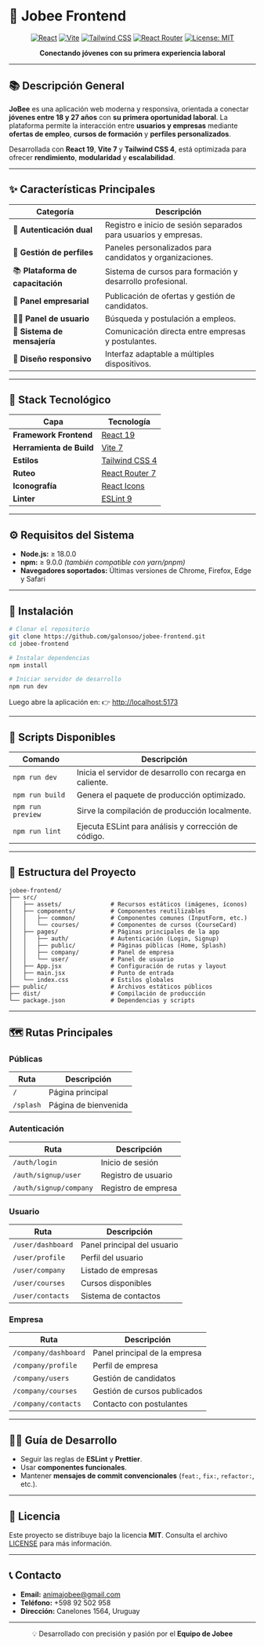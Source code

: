 # 🐝 Jobee Frontend

<div align="center">

[![React](https://img.shields.io/badge/React-19.0.0-61DAFB?style=for-the-badge&logo=react&logoColor=white)](https://react.dev/)
[![Vite](https://img.shields.io/badge/Vite-7.0-646CFF?style=for-the-badge&logo=vite&logoColor=white)](https://vitejs.dev/)
[![Tailwind CSS](https://img.shields.io/badge/TailwindCSS-4.0-38B2AC?style=for-the-badge&logo=tailwindcss&logoColor=white)](https://tailwindcss.com/)
[![React Router](https://img.shields.io/badge/React_Router-7.0-CA4245?style=for-the-badge&logo=reactrouter&logoColor=white)](https://reactrouter.com/)
[![License: MIT](https://img.shields.io/badge/License-MIT-yellow.svg?style=for-the-badge)](./LICENSE)

**Conectando jóvenes con su primera experiencia laboral**

</div>

---

## 📚 Descripción General

**JoBee** es una aplicación web moderna y responsiva, orientada a conectar **jóvenes entre 18 y 27 años** con **su primera oportunidad laboral**.
La plataforma permite la interacción entre **usuarios y empresas** mediante **ofertas de empleo**, **cursos de formación** y **perfiles personalizados**.

Desarrollada con **React 19**, **Vite 7** y **Tailwind CSS 4**, está optimizada para ofrecer **rendimiento**, **modularidad** y **escalabilidad**.

---

## ✨ Características Principales

| Categoría | Descripción |
|-----------|--------------|
| 🔐 **Autenticación dual** | Registro e inicio de sesión separados para usuarios y empresas. |
| 👤 **Gestión de perfiles** | Paneles personalizados para candidatos y organizaciones. |
| 📚 **Plataforma de capacitación** | Sistema de cursos para formación y desarrollo profesional. |
| 🏢 **Panel empresarial** | Publicación de ofertas y gestión de candidatos. |
| 👨‍💼 **Panel de usuario** | Búsqueda y postulación a empleos. |
| 💬 **Sistema de mensajería** | Comunicación directa entre empresas y postulantes. |
| 📱 **Diseño responsivo** | Interfaz adaptable a múltiples dispositivos. |

---

## 🧱 Stack Tecnológico

| Capa | Tecnología |
|------|-------------|
| **Framework Frontend** | [React 19](https://react.dev/) |
| **Herramienta de Build** | [Vite 7](https://vitejs.dev/) |
| **Estilos** | [Tailwind CSS 4](https://tailwindcss.com/) |
| **Ruteo** | [React Router 7](https://reactrouter.com/) |
| **Iconografía** | [React Icons](https://react-icons.github.io/react-icons/) |
| **Linter** | [ESLint 9](https://eslint.org/) |

---

## ⚙️ Requisitos del Sistema

- **Node.js:** ≥ 18.0.0
- **npm:** ≥ 9.0.0 *(también compatible con yarn/pnpm)*
- **Navegadores soportados:** Últimas versiones de Chrome, Firefox, Edge y Safari

---

## 🚀 Instalación

```bash
# Clonar el repositorio
git clone https://github.com/galonsoo/jobee-frontend.git
cd jobee-frontend

# Instalar dependencias
npm install

# Iniciar servidor de desarrollo
npm run dev
```

Luego abre la aplicación en:
👉 [http://localhost:5173](http://localhost:5173)

---

## 🧩 Scripts Disponibles

| Comando | Descripción |
|----------|-------------|
| `npm run dev` | Inicia el servidor de desarrollo con recarga en caliente. |
| `npm run build` | Genera el paquete de producción optimizado. |
| `npm run preview` | Sirve la compilación de producción localmente. |
| `npm run lint` | Ejecuta ESLint para análisis y corrección de código. |

---

## 📁 Estructura del Proyecto

```
jobee-frontend/
├── src/
│   ├── assets/              # Recursos estáticos (imágenes, íconos)
│   ├── components/          # Componentes reutilizables
│   │   ├── common/          # Componentes comunes (InputForm, etc.)
│   │   └── courses/         # Componentes de cursos (CourseCard)
│   ├── pages/               # Páginas principales de la app
│   │   ├── auth/            # Autenticación (Login, Signup)
│   │   ├── public/          # Páginas públicas (Home, Splash)
│   │   ├── company/         # Panel de empresa
│   │   └── user/            # Panel de usuario
│   ├── App.jsx              # Configuración de rutas y layout
│   ├── main.jsx             # Punto de entrada
│   └── index.css            # Estilos globales
├── public/                  # Archivos estáticos públicos
├── dist/                    # Compilación de producción
└── package.json             # Dependencias y scripts
```

---

## 🗺️ Rutas Principales

### **Públicas**
| Ruta | Descripción |
|------|--------------|
| `/` | Página principal |
| `/splash` | Página de bienvenida |

### **Autenticación**
| Ruta | Descripción |
|------|--------------|
| `/auth/login` | Inicio de sesión |
| `/auth/signup/user` | Registro de usuario |
| `/auth/signup/company` | Registro de empresa |

### **Usuario**
| Ruta | Descripción |
|------|--------------|
| `/user/dashboard` | Panel principal del usuario |
| `/user/profile` | Perfil del usuario |
| `/user/company` | Listado de empresas |
| `/user/courses` | Cursos disponibles |
| `/user/contacts` | Sistema de contactos |

### **Empresa**
| Ruta | Descripción |
|------|--------------|
| `/company/dashboard` | Panel principal de la empresa |
| `/company/profile` | Perfil de empresa |
| `/company/users` | Gestión de candidatos |
| `/company/courses` | Gestión de cursos publicados |
| `/company/contacts` | Contacto con postulantes |

---

## 🧑‍💻 Guía de Desarrollo

- Seguir las reglas de **ESLint** y **Prettier**.
- Usar **componentes funcionales**.
- Mantener **mensajes de commit convencionales** (`feat:`, `fix:`, `refactor:`, etc.).

---

## 🧾 Licencia

Este proyecto se distribuye bajo la licencia **MIT**.
Consulta el archivo [LICENSE](./LICENSE) para más información.

---

## 📞 Contacto

- **Email:** [animajobee@gmail.com](mailto:animajobee@gmail.com)
- **Teléfono:** +598 92 502 958
- **Dirección:** Canelones 1564, Uruguay

---

<div align="center">

💡 Desarrollado con precisión y pasión por el **Equipo de Jobee**

</div>
